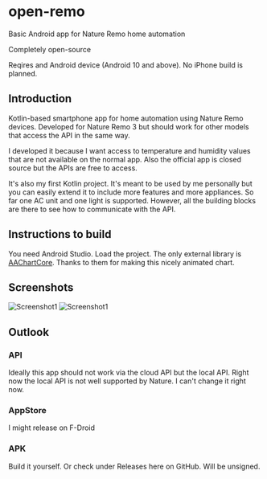 # open-remo
Basic Android app for Nature Remo home automation

Completely open-source

Reqires and Android device (Android 10 and above). No iPhone build is planned.

## Introduction
Kotlin-based smartphone app for home automation using Nature Remo devices. Developed for Nature Remo 3 but should work for other models that access the API in the same way.

I developed it because I want access to temperature and humidity values that are not available on the normal app. Also the official app is closed source but the APIs are free to access.

It's also my first Kotlin project. It's meant to be used by me personally but you can easily extend it to include more features and more appliances. So far one AC unit and one light is supported. However, all the building blocks are there to see how to communicate with the API.

## Instructions to build
You need Android Studio. Load the project. The only external library is [AAChartCore](https://github.com/AAChartModel/AAChartCore-Kotlin/tree/master). Thanks to them for making this nicely animated chart.

## Screenshots
![Screenshot1](https://github.com/cbaus/open-remo/raw/main/readme-material/screenshot1.jpg)
![Screenshot1](https://github.com/cbaus/open-remo/raw/main/readme-material/screenshot2.jpg)



## Outlook
### API
Ideally this app should not work via the cloud API but the local API. Right now the local API is not well supported by Nature. I can't change it right now.
### AppStore
I might release on F-Droid
### APK
Build it yourself. Or check under Releases here on GitHub. Will be unsigned.